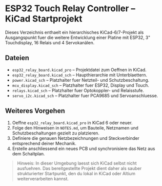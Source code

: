 # ESP32 Touch Relay Controller – KiCad Startprojekt

Dieses Verzeichnis enthaelt ein hierarchisches KiCad-6/7-Projekt als Ausgangspunkt fuer die weitere Entwicklung einer Platine mit ESP32, 3" Touchdisplay, 16 Relais und 4 Servokanälen.

## Dateien

- `esp32_relay_board.kicad_pro` – Projektdatei zum Oeffnen in KiCad.
- `esp32_relay_board.kicad_sch` – Haupthierarchie mit Unterblaettern.
- `power.kicad_sch` – Platzhalter fuer Netzteil- und Schutzbeschaltung.
- `mcu_display.kicad_sch` – Platzhalter fuer ESP32, Display und Touch.
- `relays.kicad_sch` – Platzhalter fuer Optokoppler- und Relaisstufe.
- `servo_i2c.kicad_sch` – Platzhalter fuer PCA9685 und Servoanschluesse.

## Weiteres Vorgehen

1. Oeffne `esp32_relay_board.kicad_pro` in KiCad 6 oder neuer.
2. Folge den Hinweisen in `NOTES.md`, um Bauteile, Netznamen und Schutzbeschaltungen gezielt zu platzieren.
3. Definiere die genauen Netzbezeichnungen und Steckverbinder entsprechend deiner Mechanik.
4. Erstelle anschliessend ein neues PCB und synchronisiere das Netz aus dem Schaltplan.

> Hinweis: In dieser Umgebung laesst sich KiCad selbst nicht ausfuehren. Das bereitgestellte Projekt dient daher als sauber strukturierter Startpunkt, den du lokal in KiCad oder Altium weiterverarbeiten kannst.
